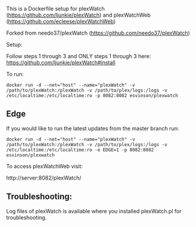 This is a Dockerfile setup for plexWatch (https://github.com/ljunkie/plexWatch) and plexWatchWeb (https://github.com/ecleese/plexWatchWeb)

Forked from needo37/plexWatch (https://github.com/needo37/plexWatch)

Setup:

Follow steps 1 through 3 and ONLY steps 1 through 3 here: https://github.com/ljunkie/plexWatch#install

To run:

```
docker run -d --net="host" --name="plexWatch" -v /path/to/plexWatch:/plexWatch -v /path/to/plex/logs:/logs -v /etc/localtime:/etc/localtime:ro -p 8082:8082 esvinson/plexwatch
```

Edge
------
If you would like to run the latest updates from the master branch run:

```
docker run -d --net="host" --name="plexWatch" -v /path/to/plexWatch:/plexWatch -v /path/to/plex/logs:/logs -v /etc/localtime:/etc/localtime:ro -e EDGE=1 -p 8082:8082 esvinson/plexwatch
```

To access plexWatchWeb visit:

http://server:8082/plexWatch/

Troubleshooting:
----------

Log files of plexWatch is available where you installed plexWatch.pl for troubleshooting.
